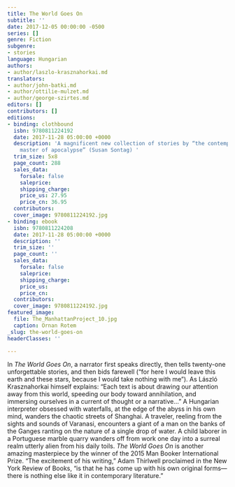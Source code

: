 ```yaml
---
title: The World Goes On
subtitle: ''
date: 2017-12-05 00:00:00 -0500
series: []
genre: Fiction
subgenre:
- stories
language: Hungarian
authors:
- author/laszlo-krasznahorkai.md
translators:
- author/john-batki.md
- author/ottilie-mulzet.md
- author/george-szirtes.md
editors: []
contributors: []
editions:
- binding: clothbound
  isbn: 9780811224192
  date: 2017-11-28 05:00:00 +0000
  description: 'A magnificent new collection of stories by “the contemporary Hungarian
    master of apocalypse” (Susan Sontag) '
  trim_size: 5x8
  page_count: 288
  sales_data:
    forsale: false
    saleprice: 
    shipping_charge: 
    price_us: 27.95
    price_cn: 36.95
  contributors: 
  cover_image: 9780811224192.jpg
- binding: ebook
  isbn: 9780811224208
  date: 2017-11-28 05:00:00 +0000
  description: ''
  trim_size: ''
  page_count: ''
  sales_data:
    forsale: false
    saleprice: 
    shipping_charge: 
    price_us: 
    price_cn: 
  contributors: 
  cover_image: 9780811224192.jpg
featured_image:
  file: The_ManhattanProject_10.jpg
  caption: Ornan Rotem
_slug: the-world-goes-on
headerClasses: ''

---
```

In _The World Goes On_, a narrator first speaks directly, then tells twenty-one unforgettable stories, and then bids farewell (“for here I would leave this earth and these stars, because I would take nothing with me”). As László Krasznahorkai himself explains: “Each text is about drawing our attention away from this world, speeding our body toward annihilation, and immersing ourselves in a current of thought or a narrative...” A Hungarian interpreter obsessed with waterfalls, at the edge of the abyss in his own mind, wanders the chaotic streets of Shanghai. A traveler, reeling from the sights and sounds of Varanasi, encounters a giant of a man on the banks of the Ganges ranting on the nature of a single drop of water. A child laborer in a Portuguese marble quarry wanders off from work one day into a surreal realm utterly alien from his daily toils. _The World Goes On_ is another amazing masterpiece by the winner of the 2015 Man Booker International Prize. “The excitement of his writing,” Adam Thirlwell proclaimed in the New York Review of Books, “is that he has come up with his own original forms—there is nothing else like it in contemporary literature.”
